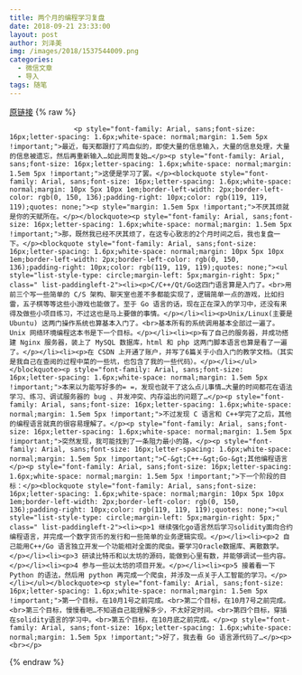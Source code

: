 ```yaml
---
title: 两个月的编程学习复盘
date: 2018-09-21 23:33:00
layout: post
author: 刘泽美
img: /images/2018/1537544009.png
categories:
  - 微信文章
  - 导入
tags: 随笔
---
```


[原链接](http://mp.weixin.qq.com/s?__biz=MzU4NjA0ODc0MQ==&amp;mid=2247484506&amp;idx=1&amp;sn=c7be3e2861c600ee5829e9c520f24101&amp;chksm=fd8071d0caf7f8c60265c6f5181a8d5e4992be31486e56443f268175fe257bb48097409159f3&amp;scene=27#wechat_redirect)
{% raw %}

                    

                    
                    
                    
                    <p style="font-family: Arial, sans;font-size: 16px;letter-spacing: 1.6px;white-space: normal;margin: 1.5em 5px !important;">最近，每天都跟打了鸡血似的，即使大量的信息输入，大量的信息处理，大量的信息被遗忘，然后再重新输入…如此周而复始…</p><p style="font-family: Arial, sans;font-size: 16px;letter-spacing: 1.6px;white-space: normal;margin: 1.5em 5px !important;">这便是学习了罢。</p><blockquote style="font-family: Arial, sans;font-size: 16px;letter-spacing: 1.6px;white-space: normal;margin: 10px 5px 10px 1em;border-left-width: 2px;border-left-color: rgb(0, 150, 136);padding-right: 10px;color: rgb(119, 119, 119);quotes: none;"><p style="margin: 1.5em 5px !important;">不厌其烦就是你的天赋所在。</p></blockquote><p style="font-family: Arial, sans;font-size: 16px;letter-spacing: 1.6px;white-space: normal;margin: 1.5em 5px !important;">那，既然我已经不厌其烦了，在这专心致志的2个月时间之后，我也复盘一下。</p><blockquote style="font-family: Arial, sans;font-size: 16px;letter-spacing: 1.6px;white-space: normal;margin: 10px 5px 10px 1em;border-left-width: 2px;border-left-color: rgb(0, 150, 136);padding-right: 10px;color: rgb(119, 119, 119);quotes: none;"><ul style="list-style-type: circle;margin-left: 5px;margin-right: 5px;" class=" list-paddingleft-2"><li><p>C/C++/Qt/Go这四门语言算是入门了。<br>用前三个写一些简单的 C/S 架构、聊天室也差不多都能实现了，逻辑简单一点的游戏，比如扫雷，五子棋等等这些小游戏也能做了。至于 Go 语言的话，现在正在深入的学习中，还没有来得及做些小项目练习，不过这也是马上要做的事情。</p></li><li><p>Unix/Linux(主要是Ubuntu) 这两门操作系统也算基本入门了。<br>基本所有的系统调用基本全部过一遍了。Unix 网络环境编程这本书是下一个目标。</p></li><li><p>有了自己的服务器，并成功搭建 Nginx 服务器，装上了 MySQL 数据库，html 和 php 这两门脚本语言也算是看了一遍了。</p></li><li><p>在 CSDN 上开通了账户，并写了6篇关于小白入门的教学文档。（其实是我自己在查阅的过程中菜的一些坑，也包含了我的一些代码）。</p></li></ul></blockquote><p style="font-family: Arial, sans;font-size: 16px;letter-spacing: 1.6px;white-space: normal;margin: 1.5em 5px !important;">本来以为能写好多的= =，发现也就干了这么点儿事情…大量的时间都花在语法学习、练习、调试服务器的 bug 、并发冲突、内存溢出的问题了…</p><p style="font-family: Arial, sans;font-size: 16px;letter-spacing: 1.6px;white-space: normal;margin: 1.5em 5px !important;">不过发现 C 语言和 C++学完了之后，其他的编程语言就真的很容易理解了。</p><p style="font-family: Arial, sans;font-size: 16px;letter-spacing: 1.6px;white-space: normal;margin: 1.5em 5px !important;">突然发现，我可能找到了一条阻力最小的路，</p><p style="font-family: Arial, sans;font-size: 16px;letter-spacing: 1.6px;white-space: normal;margin: 1.5em 5px !important;">C-&gt;C++-&gt;Go-&gt;其他编程语言</p><p style="font-family: Arial, sans;font-size: 16px;letter-spacing: 1.6px;white-space: normal;margin: 1.5em 5px !important;">下一个阶段的目标：</p><blockquote style="font-family: Arial, sans;font-size: 16px;letter-spacing: 1.6px;white-space: normal;margin: 10px 5px 10px 1em;border-left-width: 2px;border-left-color: rgb(0, 150, 136);padding-right: 10px;color: rgb(119, 119, 119);quotes: none;"><ul style="list-style-type: circle;margin-left: 5px;margin-right: 5px;" class=" list-paddingleft-2"><li><p>1 继续强化go语言然后学习solidity面向合约编程语言，并完成一个数字货币的发行和一些简单的业务逻辑实现。</p></li><li><p>2 自己能用C++/Go 语言独立开发一个功能相对全面的爬虫。要学习Oracle数据库、离散数学。</p></li><li><p>3 研读比特币和以太坊的源码，能做到心里有数，并能够调试一些内容。</p></li><li><p>4 参与一些以太坊的项目开发。</p></li><li><p>5 接着看一下 Python 的语法，然后用 python 再完成一个爬虫，并涉及一点关于人工智能的学习。</p></li></ul></blockquote><p style="font-family: Arial, sans;font-size: 16px;letter-spacing: 1.6px;white-space: normal;margin: 1.5em 5px !important;">第一个目标，在10月1号之前完成。<br>第二个目标，在10月7号之前完成。<br>第三个目标，慢慢看吧…不知道自己能理解多少，不太好定时间。<br>第四个目标，穿插在solidity语言的学习中。<br>第五个目标，在10月底之前完成。</p><p style="font-family: Arial, sans;font-size: 16px;letter-spacing: 1.6px;white-space: normal;margin: 1.5em 5px !important;">好了，我去看 Go 语言源代码了…</p><p><br></p>
                
{% endraw %}
